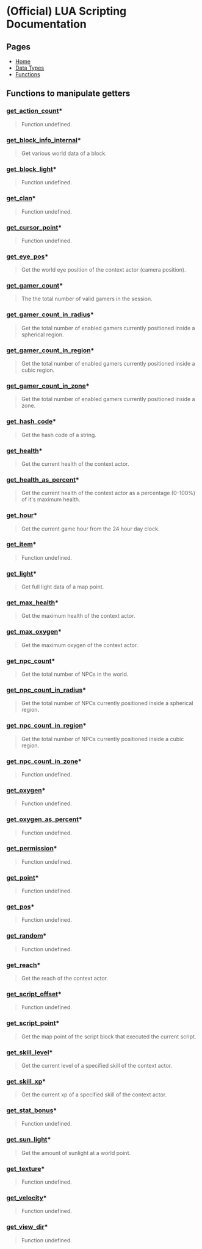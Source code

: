 
# (Official) LUA Scripting Documentation

## Pages

- [Home](../../index)
- [Data Types](../data-types)
- [Functions](../functions)

## Functions to manipulate getters

### [get_action_count](getters/get_action_count)*

> Function undefined.

### [get_block_info_internal](getters/get_block_info_internal)*

> Get various world data of a block.

### [get_block_light](getters/get_block_light)*

> Function undefined.

### [get_clan](getters/get_clan)*

> Function undefined.

### [get_cursor_point](getters/get_cursor_point)*

> Function undefined.

### [get_eye_pos](getters/get_eye_pos)*

> Get the world eye position of the context actor (camera position).

### [get_gamer_count](getters/get_gamer_count)*

> The the total number of valid gamers in the session.

### [get_gamer_count_in_radius](getters/get_gamer_count_in_radius)*

> Get the total number of enabled gamers currently positioned inside a spherical region.

### [get_gamer_count_in_region](getters/get_gamer_count_in_region)*

> Get the total number of enabled gamers currently positioned inside a cubic region.

### [get_gamer_count_in_zone](getters/get_gamer_count_in_zone)*

> Get the total number of enabled gamers currently positioned inside a zone.

### [get_hash_code](getters/get_hash_code)*

> Get the hash code of a string.

### [get_health](getters/get_health)*

> Get the current health of the context actor.

### [get_health_as_percent](getters/get_health_as_percent)*

> Get the current health of the context actor as a percentage (0-100%) of it's maximum health.

### [get_hour](getters/get_hour)*

> Get the current game hour from the 24 hour day clock.

### [get_item](getters/get_item)*

> Function undefined.

### [get_light](getters/get_light)*

> Get full light data of a map point.

### [get_max_health](getters/get_max_health)*

> Get the maximum health of the context actor.

### [get_max_oxygen](getters/get_max_oxygen)*

> Get the maximum oxygen of the context actor.

### [get_npc_count](getters/get_npc_count)*

> Get the total number of NPCs in the world.

### [get_npc_count_in_radius](getters/get_npc_count_in_radius)*

> Get the total number of NPCs currently positioned inside a spherical region.

### [get_npc_count_in_region](getters/get_npc_count_in_region)*

> Get the total number of NPCs currently positioned inside a cubic region.

### [get_npc_count_in_zone](getters/get_npc_count_in_zone)*

> Function undefined.

### [get_oxygen](getters/get_oxygen)*

> Function undefined.

### [get_oxygen_as_percent](getters/get_oxygen_as_percent)*

> Function undefined.

### [get_permission](getters/get_permission)*

> Function undefined.

### [get_point](getters/get_point)*

> Function undefined.

### [get_pos](getters/get_pos)*

> Function undefined.

### [get_random](getters/get_random)*

> Function undefined.

### [get_reach](getters/get_reach)*

> Get the reach of the context actor.

### [get_script_offset](getters/get_script_offset)*

> Function undefined.

### [get_script_point](getters/get_script_point)*

> Get the map point of the script block that executed the current script.

### [get_skill_level](getters/get_skill_level)*

> Get the current level of a specified skill of the context actor.

### [get_skill_xp](getters/get_skill_xp)*

> Get the current xp of a specified skill of the context actor.

### [get_stat_bonus](getters/get_stat_bonus)*

> Function undefined.

### [get_sun_light](getters/get_sun_light)*

> Get the amount of sunlight at a world point.

### [get_texture](getters/get_texture)*

> Function undefined.

### [get_velocity](getters/get_velocity)*

> Function undefined.

### [get_view_dir](getters/get_view_dir)*

> Function undefined.
